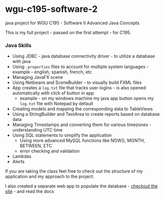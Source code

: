 # wgu-c195-software-2
java project for WGU C195 - Software II Advanced Java Concepts

This is my full project - passed on the first attempt - for C195.

### Java Skills
- Using JDBC - java database connectivity driver - to utilize a database with java
- Using `.properties` files to account for multiple system languages - example - english, spanish, french, etc
- Managing JavaFX scene
- Using Netbeans and SceneBuilder - to visually build FXML files
- App creates a `log.txt` file that tracks user logins - is also opened automatically with click of button in app
  - example - on my windows machine my java app button opens my `log.txt` file with Notepad by default
- Creating models and mapping the corresponding data to TableViews
- Using a StringBuilder and TextArea to create reports based on database data
- Managing Timestamps and converting them for various timezones - understanding UTC time
- Using SQL statements to simplify the application
  - Using more advanced MySQL functions like NOW(), MONTH, BETWEEN, ETC
  - error checking and validation
- Lambdas 
- Alerts 

If you are taking the class feel free to check out the structure of my application and my approach to the project.

I also created a separate web app to populate the database - [checkout the site](https://populator-c195.herokuapp.com/) - and read the docs
